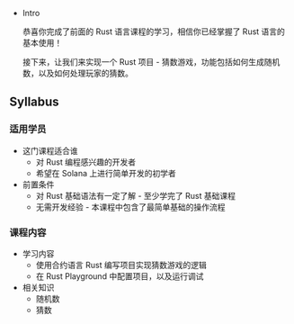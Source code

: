 - Intro
    
    恭喜你完成了前面的 Rust 语言课程的学习，相信你已经掌握了 Rust 语言的基本使用！
    
    接下来，让我们来实现一个 Rust 项目 - 猜数游戏，功能包括如何生成随机数，以及如何处理玩家的猜数。
    

## Syllabus

### 适用学员

- 这门课程适合谁
    - 对 Rust 编程感兴趣的开发者
    - 希望在 Solana 上进行简单开发的初学者
- 前置条件
    - 对 Rust 基础语法有一定了解 - 至少学完了 Rust 基础课程
    - 无需开发经验 - 本课程中包含了最简单基础的操作流程

### **课程内容**

- 学习内容
    - 使用合约语言 Rust 编写项目实现猜数游戏的逻辑
    - 在 Rust Playground 中配置项目，以及运行调试
- 相关知识
    - 随机数
    - 猜数